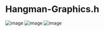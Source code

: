 # Hangman-Graphics.h

![image](https://user-images.githubusercontent.com/62583380/144435783-7fbc4098-1eb9-4d10-bcb8-2376f5014867.png) 
![image](https://user-images.githubusercontent.com/62583380/144435855-cb9c4cb6-0092-4a52-bef7-db0565fd2e50.png) ![image](https://user-images.githubusercontent.com/62583380/144435943-a09230f7-d501-4a16-8ace-9b5ee32a4878.png)

